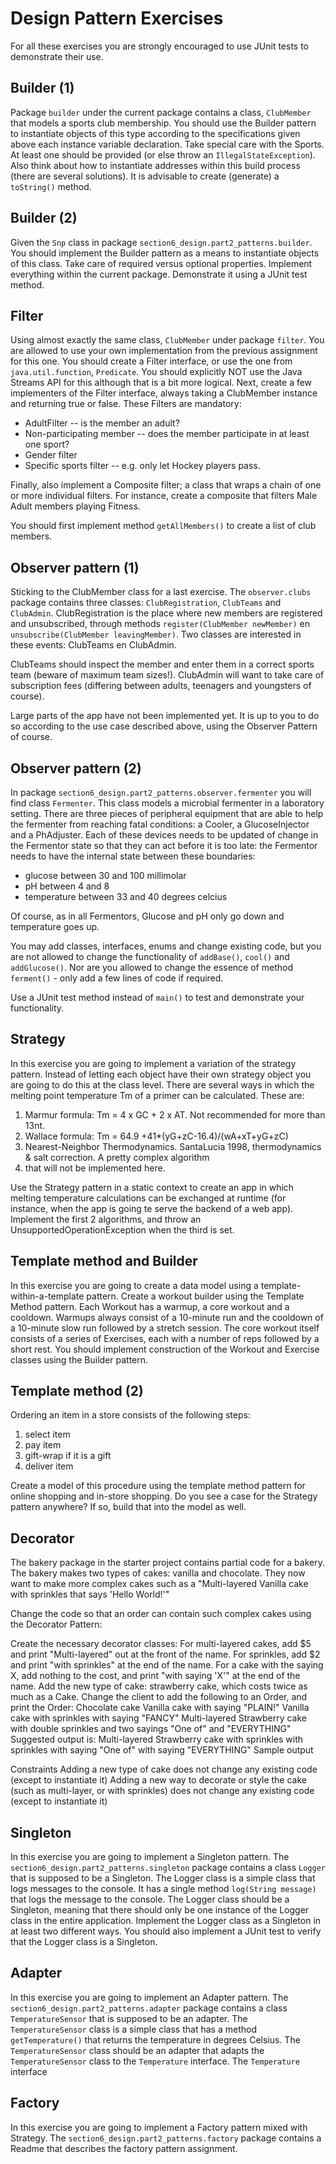 # Design Pattern Exercises

For all these exercises you are strongly encouraged to use JUnit tests to demonstrate their use.


## Builder (1)

Package `builder` under the current package contains a class, `ClubMember` that models a sports club membership. 
You should use the Builder pattern to instantiate objects of this type according to the specifications given above 
each instance variable declaration. Take special care with the Sports. At least one should be provided (or else 
throw an `IllegalStateException`). Also think about how to instantiate addresses within this build process 
(there are several solutions).
It is advisable to create (generate) a `toString()` method.

## Builder (2)

Given the `Snp` class in package `section6_design.part2_patterns.builder`. You should implement the Builder pattern as a means to
instantiate objects of this class. Take care of required versus optional properties. 
Implement everything within the current package.
Demonstrate it using a JUnit test method.

## Filter

Using almost exactly the same class, `ClubMember` under package `filter`. You are allowed to use your own 
implementation from the previous assignment for this one.
You should create a Filter interface, or use the one from `java.util.function`, `Predicate`. 
You should explicitly NOT use the Java Streams API for this although that is a bit more logical.
Next, create a few implementers of the Filter interface, always taking a ClubMember instance and returning true 
or false. These Filters are mandatory:

- AdultFilter -- is the member an adult?
- Non-participating member -- does the member participate in at least one sport?
- Gender filter
- Specific sports filter -- e.g. only let Hockey players pass.

Finally, also implement a Composite filter; a class that wraps a chain of one or more individual filters. 
For instance, create a composite that filters Male Adult members playing Fitness.

You should first implement method `getAllMembers()` to create a list of club members.

## Observer pattern (1)

Sticking to the ClubMember class for a last exercise.
The `observer.clubs` package contains three classes: `ClubRegistration`, `ClubTeams` and `ClubAdmin`.
ClubRegistration is the place where new members are registered and unsubscribed, through methods 
`register(ClubMember newMember)` en `unsubscribe(ClubMember leavingMember)`.
Two classes are interested in these events: ClubTeams en ClubAdmin.

ClubTeams should inspect the member and enter them in a correct sports team (beware of maximum team sizes!). 
ClubAdmin will want to take care of subscription fees (differing between adults, teenagers and youngsters of course).

Large parts of the app have not been implemented yet. It is up to you to do so according to the use case described 
above, using the Observer Pattern of course.

## Observer pattern (2)

In package `section6_design.part2_patterns.observer.fermenter` you will find class `Fermenter`. This class models a microbial fermenter
in a laboratory setting. There are three pieces of peripheral equipment that are able to help the fermenter from reaching
fatal conditions: a Cooler, a GlucoseInjector and a PhAdjuster. Each of these devices needs to be updated of change in the
Fermentor state so that they can act before it is too late: the Fermentor needs to have the internal state between these boundaries:

- glucose between 30 and 100 millimolar
- pH between 4 and 8
- temperature between 33 and 40 degrees celcius

Of course, as in all Fermentors, Glucose and pH only go down and temperature goes up.

You may add classes, interfaces, enums and change existing code, but you are not allowed to change
the functionality of `addBase()`, `cool()` and `addGlucose()`. Nor are you allowed to change the essence of
method `ferment()` - only add a few lines of code if required.

Use a JUnit test method instead of `main()` to test and demonstrate your functionality.

## Strategy

In this exercise you are going to implement a variation of the strategy pattern. Instead of letting each object 
have their own strategy object you are going to do this at the class level.
There are several ways in which the melting point temperature Tm of a primer can be calculated. These are: 

1. Marmur formula: Tm = 4 x GC + 2 x AT. Not recommended for more than 13nt.
2. Wallace formula: Tm = 64.9 +41*(yG+zC-16.4)/(wA+xT+yG+zC)
3. Nearest-Neighbor Thermodynamics. SantaLucia 1998, thermodynamics & salt correction. A pretty complex algorithm 
4. that will not be implemented here. 

Use the Strategy pattern in a static context to create an app in which melting temperature calculations can be 
exchanged at runtime (for instance, when the app is going te serve the backend of a web app). Implement the 
first 2 algorithms, and throw an UnsupportedOperationException when the third is set. 

## Template method and Builder

In this exercise you are going to create a data model using a template-within-a-template pattern.
Create a workout builder using the Template Method pattern. Each Workout has a warmup, a core workout and a cooldown. 
Warmups always consist of a 10-minute run and the cooldown of a 10-minute slow run followed by a stretch session.
The core workout itself consists of a series of Exercises, each with a number of reps followed by a short rest.
You should implement construction of the Workout and Exercise classes using the Builder pattern.

## Template method (2)

Ordering an item in a store consists of the following steps:  

1. select item
2. pay item
3. gift-wrap if it is a gift
4. deliver item

Create a model of this procedure using the template method pattern for online shopping and in-store shopping.
Do you see a case for the Strategy pattern anywhere? If so, build that into the model as well.


## Decorator

The bakery package in the starter project contains partial code for a bakery. The bakery makes two types of 
cakes: vanilla and chocolate. They now want to make more complex cakes such as a "Multi-layered Vanilla 
cake with sprinkles that says 'Hello World!'"

Change the code so that an order can contain such complex cakes using the Decorator Pattern:

Create the necessary decorator classes:
For multi-layered cakes, add $5 and print "Multi-layered" out at the front of the name.
For sprinkles, add $2 and print "with sprinkles" at the end of the name.
For a cake with the saying X, add nothing to the cost, and print "with saying 'X'" at the end of the name.
Add the new type of cake: strawberry cake, which costs twice as much as a Cake.
Change the client to add the following to an Order, and print the Order:
Chocolate cake
Vanilla cake with saying "PLAIN!"
Vanilla cake with sprinkles with saying "FANCY"
Multi-layered Strawberry cake with double sprinkles and two sayings "One of" and "EVERYTHING"
Suggested output is: Multi-layered Strawberry cake with sprinkles with sprinkles with saying "One of" with saying "EVERYTHING"
Sample output

Constraints
Adding a new type of cake does not change any existing code (except to instantiate it)
Adding a new way to decorate or style the cake (such as multi-layer, or with sprinkles) does not change any 
existing code (except to instantiate it)


## Singleton

In this exercise you are going to implement a Singleton pattern. The `section6_design.part2_patterns.singleton` 
package contains a class `Logger` that is supposed to be a Singleton.
The Logger class is a simple class that logs messages to the console. It has a single method `log(String message)`
that logs the message to the console. The Logger class should be a Singleton, meaning that there should only be one 
instance of the Logger class in the entire application. 
Implement the Logger class as a Singleton in at least two different ways.
You should also implement a JUnit test to verify that the Logger class is a Singleton.

## Adapter

In this exercise you are going to implement an Adapter pattern. The `section6_design.part2_patterns.adapter` package
contains a class `TemperatureSensor` that is supposed to be an adapter. The `TemperatureSensor` class is a simple class
that has a method `getTemperature()` that returns the temperature in degrees Celsius. The `TemperatureSensor` class
should be an adapter that adapts the `TemperatureSensor` class to the `Temperature` interface. The `Temperature` interface

## Factory

In this exercise you are going to implement a Factory pattern mixed with Strategy. 
The `section6_design.part2_patterns.factory` package contains a Readme that describes the factory pattern assignment.

